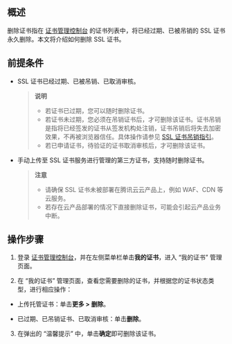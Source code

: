 ## 概述

删除证书指在 [证书管理控制台](https://console.cloud.tencent.com/certoverview) 的证书列表中，将已经过期、已被吊销的 SSL 证书永久删除。本文将介绍如何删除 SSL 证书。

## 前提条件
- SSL 证书已经过期、已被吊销、已取消审核。
  

   > **说明**
   > 
   >   - 若证书已过期，您可以随时删除证书。
   >   - 若证书未过期，您必须在吊销证书后，才可删除该证书。证书吊销是指将已经签发的证书从签发机构处注销，证书吊销后将失去加密效果，不再被浏览器信任。具体操作请参见 [SSL 证书吊销指引](https://intl.cloud.tencent.com/document/product/1007/44062)。
   >   - 若已申请证书，待验证的证书取消审核后，才可删除该证书。

- 手动上传至 SSL 证书服务进行管理的第三方证书，支持随时删除证书。
  

   > **注意**
   > 
   >   - 请确保 SSL 证书未被部署在腾讯云云产品上，例如 WAF、CDN 等云服务。
   >   - 若存在云产品部署的情况下直接删除证书，可能会引起云产品业务中断。


## 操作步骤
1. 登录 [证书管理控制台](https://console.cloud.tencent.com/certoverview)，并在左侧菜单栏单击**我的证书**，进入 “我的证书” 管理页面。

2. 在 “我的证书” 管理页面，查看您需要删除的证书，并根据您的证书状态类型，进行相应操作：

  - 上传托管证书：单击**更多 > 删除**。 

  - 已过期、已吊销证书、已取消审核：单击**删除**。 

3. 在弹出的 “温馨提示” 中，单击**确定**即可删除该证书。
